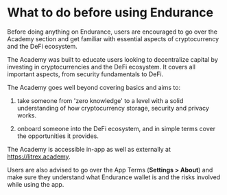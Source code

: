 # What to do before using Endurance

Before doing anything on Endurance, users are encouraged to go over the Academy section and get familiar with essential aspects of cryptocurrency and the DeFi ecosystem.

The Academy was built to educate users looking to decentralize capital by investing in cryptocurrencies and the DeFi ecosystem. It covers all important aspects, from security fundamentals to DeFi.

The Academy goes well beyond covering basics and aims to:

1. take someone from 'zero knowledge' to a level with a solid understanding of how cryptocurrency storage, security and privacy works.

2. onboard someone into the DeFi ecosystem, and in simple terms cover the opportunities it provides.

The Academy is accessible in-app as well as externally at https://litrex.academy.

Users are also advised to go over the App Terms (**Settings > About**) and make sure they understand what Endurance wallet is and the risks involved while using the app.
